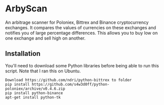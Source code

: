 # ArbyScan
An arbitrage scanner for Poloniex, Bittrex and Binance cryptocurrency exchanges. It compares the values of currencies on these exchanges and notifies you of large percentage differences. This allows you to buy low on one exchange and sell high on another.
## Installation
You'll need to download some Python libraries before being able to run this script. Note that I ran this on Ubuntu.
```
Download https://github.com/ndri/python-bittrex to folder
pip install https://github.com/s4w3d0ff/python-poloniex/archive/v0.4.6.zip
pip install python-binance
apt-get install python-tk
```
